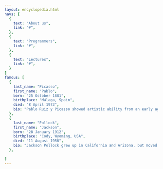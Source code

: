```yaml
---
layout: encyclopedia.html
navs: [
  {
    text: "About us",
    link: "#",
  },
  {
    text: "Programmers",
    link: "#",
  },
  {
    text: "Lectures",
    link: "#",
  }
]
famous: [
  {
    last_name: "Picasso",
    first_name: "Pablo",
    born: "25 October 1881",
    birthplace: "Málaga, Spain",
    died: "8 April 1973",
    bio: "Pablo Ruiz y Picasso showed artistic ability from an early age, and when he began to study art seriously in Barcelona and Madrid, he was already a skilled painter. In the early 1900s he visited and eventually settled in Paris, where he was part of a vibrant artistic community. Although he was influenced by other artists in Europe and beyond, Picasso was inventive and prolific, and early in his career earned a worldwide reputation as an innovator. Along with Henri Matisse, he is considered one of the greatest artists of the 20th century. His enormous body of work spans so many years that art experts generally separate his career into distinct phases, such as the Blue Period, the Rose Period and his most famous contribution to modern art, Cubism. Picasso, unlike so many before him, was an international celebrity as well as an important contributor to the world of art.",
  },
  {
    last_name: "Pollock",
    first_name: "Jackson",
    born: "28 January 1912",
    birthplace: "Cody, Wyoming, USA",
    died: "11 August 1956",
    bio: "Jackson Pollock grew up in California and Arizona, but moved to New York in 1930, where he studied painting under painter Thomas Hart Benton. Pollock suffered from alcoholism and began undergoing psychiatric treatment in the late 1930s; he had a nervous breakdown in 1938 and was hospitalized briefly. He had his first one-man show in 1943. By the late 1940s he had developed a process for which he became famous - dripping or pouring paint onto canvasses that he had laid out on the floor. Pollock believed that art derived from the unconscious and that this method was an authentic method of personal expression, His style became known as abstract expressionism, and he was the main proponent of this art movement. Pollock died in a car accident near his home on Long Island, New York.",
  },

]
---
```

